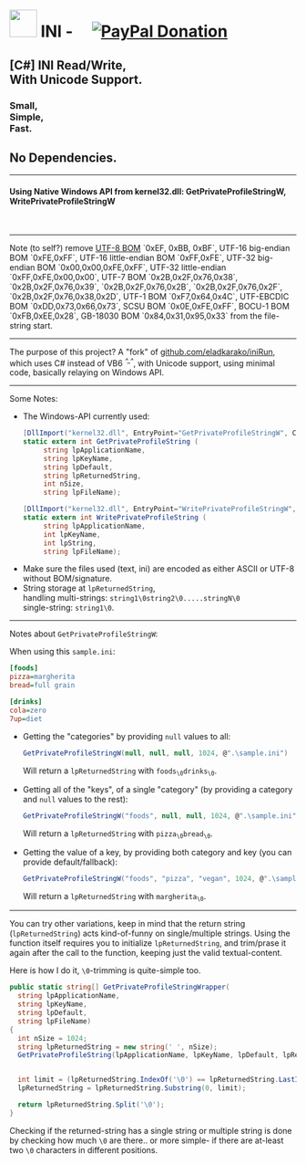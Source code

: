 <h1><img width="48" height="48" alt="" src="ini/icon.ico"/> INI - &nbsp; &nbsp; <a href="https://paypal.me/e1adkarak0" ok><img src="https://www.paypalobjects.com/webstatic/mktg/Logo/pp-logo-100px.png" alt="PayPal Donation" ok></a></h1>
<h2>[C#] INI Read/Write,<br/>With Unicode Support.</h2>
<h3>Small, <br/>Simple, <br/>Fast.</h3>
<h2>No Dependencies.</h2>
<hr/>
<h4>Using Native Windows API from kernel32.dll: GetPrivateProfileStringW, WritePrivateProfileStringW</h4>

<br/>
<hr/>
Note (to self?) remove <a href="https://en.wikipedia.org/wiki/Byte_order_mark">UTF-8 BOM</a> `0xEF, 0xBB, 0xBF`, UTF-16 big-endian BOM `0xFE,0xFF`, UTF-16 little-endian BOM `0xFF,0xFE`, 
UTF-32 big-endian BOM `0x00,0x00,0xFE,0xFF`, UTF-32 little-endian `0xFF,0xFE,0x00,0x00`, UTF-7 BOM `0x2B,0x2F,0x76,0x38`, `0x2B,0x2F,0x76,0x39`, `0x2B,0x2F,0x76,0x2B`, `0x2B,0x2F,0x76,0x2F`, `0x2B,0x2F,0x76,0x38,0x2D`, 
UTF-1 BOM `0xF7,0x64,0x4C`, UTF-EBCDIC BOM `0xDD,0x73,0x66,0x73`, SCSU BOM `0x0E,0xFE,0xFF`, BOCU-1 BOM `0xFB,0xEE,0x28`, GB-18030 BOM `0x84,0x31,0x95,0x33` 
 from the file-string start.
<hr/>

The purpose of this project?
A "fork" of <a href="https://github.com/eladkarako/iniRun/">github.com/eladkarako/iniRun</a>,<br/>
which uses C# instead of VB6 <sup><em>^_^</em></sup>, with Unicode support, using minimal code, basically relaying on Windows API.

<hr/>
Some Notes:


<ul>
<li>The Windows-API currently used:

```c#
[DllImport("kernel32.dll", EntryPoint="GetPrivateProfileStringW", CharSet=CharSet.Unicode)]
static extern int GetPrivateProfileString ( 
	 string lpApplicationName,
	 string lpKeyName,
	 string lpDefault,
	 string lpReturnedString,
	 int nSize,
	 string lpFileName);

[DllImport("kernel32.dll", EntryPoint="WritePrivateProfileStringW", CharSet=CharSet.Unicode)]
static extern int WritePrivateProfileString ( 
	 string lpApplicationName,
	 int lpKeyName,
	 int lpString,
	 string lpFileName);
```

</li>
<li>
Make sure the files used (text, ini) are encoded as either ASCII or UTF-8 without BOM/signature.
</li>
<li>
String storage at <code>lpReturnedString</code>,<br/>
handling multi-strings: <code>string1\0string2\0.....stringN\0</code><br/>
single-string: <code>string1\0</code>.
</li>
</ul>

<hr/>

Notes about <code>GetPrivateProfileStringW</code>:

When using this <code>sample.ini</code>:

```ini
[foods]
pizza=margherita
bread=full grain

[drinks]
cola=zero
7up=diet
```

<ul>
<li>Getting the "categories" by providing <code>null</code> values to all:

```c#
GetPrivateProfileStringW(null, null, null, 1024, @".\sample.ini")
```

Will return a <code>lpReturnedString</code> with <code>foods<sub>\0</sub>drinks<sub>\0</sub></code>.
</li>
<li>Getting all of the "keys", of a single "category" (by providing a category and <code>null</code> values to the rest):

```c#
GetPrivateProfileStringW("foods", null, null, 1024, @".\sample.ini")
```

Will return a <code>lpReturnedString</code> with <code>pizza<sub>\0</sub>bread<sub>\0</sub></code>.
</li>

<li>Getting the value of a key, by providing both category and key (you can provide default/fallback):

```c#
GetPrivateProfileStringW("foods", "pizza", "vegan", 1024, @".\sample.ini")
```

Will return a <code>lpReturnedString</code> with <code>margherita<sub>\0</sub></code>.
</li>
</ul>

<hr/>

You can try other variations, keep in mind that the return string (<code>lpReturnedString</code>) acts kind-of-funny
on single/multiple strings. Using the function itself requires you to initialize <code>lpReturnedString</code>,
and trim/prase it again after the call to the function, keeping just the valid textual-content.

Here is how I do it, <code>\0</code>-trimming is quite-simple too.

```c#
public static string[] GetPrivateProfileStringWrapper(
  string lpApplicationName,
  string lpKeyName,
  string lpDefault,
  string lpFileName)
{
  int nSize = 1024;
  string lpReturnedString = new string(' ', nSize);
  GetPrivateProfileString(lpApplicationName, lpKeyName, lpDefault, lpReturnedString, nSize, lpFileName);


  int limit = (lpReturnedString.IndexOf('\0') == lpReturnedString.LastIndexOf('\0')) ? lpReturnedString.LastIndexOf('\0') : lpReturnedString.LastIndexOf('\0') - 1; //single string (\0 at the end) or multi-string-separated-with-\0 (\0 is a separator and we need to remove "last empty-cell" too).
  lpReturnedString = lpReturnedString.Substring(0, limit);

  return lpReturnedString.Split('\0');
}
```

Checking if the returned-string has a single string or multiple string is done by checking how much <code>\0</code> are there.. 
or more simple- if there are at-least two <code>\0</code> characters in different positions.

<br/>